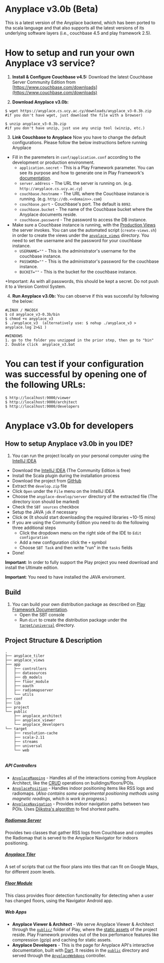 # Anyplace v3.0b (Beta)
This is a latest version of the Anyplace backend, which has been ported to tha scala language and that also supports all the latest versions of its underlying software layers (i.e., couchbase 4.5 and play framework 2.5).

# How to setup and run your own Anyplace v3 service?

  1. **Install & Configure Couchbase v4.5:** Download the latest Couchbase Server Community Edition from [https://www.couchbase.com/downloads](https://www.couchbase.com/downloads)  
  
  2. **Download Anyplace v3.0b:**
 
    $ wget https://anyplace.cs.ucy.ac.cy/downloads/anyplace_v3-0.3b.zip  
    #if you don't have wget, just download the file with a browser)
    
    $ unzip anyplace_v3-0.3b.zip
    #if you don't have unzip, just use any unzip tool (winzip, etc.)

  3. **Link Couchbase to Anyplace**
    Now you have to change the default configurations. Please follow the below instructions before running Anyplace
  
+ Fill in the paremeters in `conf/application.conf` according to the development or production environment.
    * `application.secret` - This is a Play Framework parameter. You can see its purpose and how to generate one in Play Framework's [documentation](https://www.playframework.com/documentation/2.5.x/ApplicationSecret).
    * `server.address` - The URL the server is running on. (e.g. `http://anyplace.cs.ucy.ac.cy`)
    * `couchbase.hostname` - The URL where the Couchbase instance is running. (e.g. `http://db.<<domain>>.com`)
    * `couchbase.port` - Couchbase's port. The default is `8092`.
    * `couchbase.bucket` - The name of the Couchbase bucket where the Anyplace documents reside.
    * `couchbase.password` - The password to access the DB instance.
+ Make sure a Couchbase instance is running, with the [Production Views](https://developer.couchbase.com/documentation/server/4.6/introduction/whats-new.html) the server invokes.
You can use the automated script (`create-views.sh`) in order to create the views under the [`anyplace_views`](anyplace_views) directory.
You need to set the username and the password for your couchbase instance.  
    * `USERNAME=""` - This is the administrator's username for the couchbase instance.
    * `PASSWORD=""` - This is the administrator's password for the couchbase instance.
    * `BUCKET=""` - This is the bucket for the couchbase instance.

+Important: As with all passwords, this should be kept a secret. Do not push it to a Version Control System.
  

  4. **Run Anyplace v3.0b:**
  You can observe if this was succesful by following the below:
   
    #LINUX / MACOSX
    $ cd anyplace_v3-0.3b/bin
    $ chmod +x anyplace_v3
    $ ./anyplace_v3  (alternatively use: $ nohup ./anyplace_v3 > anyplace.log 2>&1 )
    
    #WINDOWS
    1. go to the folder you unzipped in the prior step, then go to "bin" 
    2. Double click  anyplace_v3.bat
    
    
  # You can test if your configuration was successful by opening one of the following URLs:
   
    $ http://localhost:9000/viewer
    $ http://localhost:9000/architect
    $ http://localhost:9000/developers
    
# Anyplace v3.0b for developers

## How to setup Anyplace v3.0b in you IDE?
1. You can run the project locally on your personal computer using the [IntelliJ IDEA](https://www.jetbrains.com/idea/download/)
+ Download the  [IntelliJ IDEA](https://www.jetbrains.com/idea/download/) (The Community Edition is free)
+ Install the Scala plugin during the installation process
+ Download the project from [GitHub](https://github.com/dmsl/anyplace/archive/develop.zip)
+ Extract the `develop.zip` file
+ Click `Open` under the `File` menu on the IntelliJ IDEA
+ Choose the `anyplace-develop/server` directory of the extracted file (The directory icon should be marked)
+ Check the `SBT sources` checkbox
+ Setup the JAVA `jdk` if necessary
+ Click `OK` (It should start downloading the required libraries ~10-15 mins)  
+ If you are using the Community Edition you need to do the following three additional steps
    * Click the dropdown menu on the right side of the IDE to `Edit configuration`
    * Add a new configuration click the `+` symbol
    * Choose `SBT Task` and then write "run" in the `tasks` fields
+ Done!

**Important**: In order to fully support the Play project you need download and install the Ultimate edition.


**Important**: You need to have installed the JAVA enviroment.

## Build
1. You can build your own distribution package as described on [Play Framework Documentation](https://www.playframework.com/documentation/2.5.x/Deploying).
    * Open the SBT console
    * Run `dist` to create the distribution package under the [`target/universal`](target/universal) directory.
    
## Project Structure & Description  
```
.
├── anyplace_tiler
├── anyplace_views
├── app
│   ├── controllers
│   ├── datasources
│   ├── db_models
│   ├── floor_module
│   ├── oauth
│   ├── radiomapserver
│   └── utils
├── conf
├── lib
├── project
└── public
    ├── anyplace_architect
    ├── anyplace_viewer
    └── anyplace_developers
└── target
    ├── resolution-cache
    ├── scala-2.11
    ├── streams
    ├── universal
    └── web


```

##### API Controllers
* [`AnyplaceMapping`](app/controllers/AnyplaceMapping.java) - Handles all of the interactions coming from Anyplace Architect, like the [CRUD](https://en.wikipedia.org/wiki/Create,_read,_update_and_delete) operations on buildings/floors/POIs. 
* [`AnyplacePosition`](app/controllers/AnyplacePosition.java) - Handles indoor positioning items like RSS logs and radiomaps. (_Also contains some experimental positioning methods using magnetic readings, which is work in progress._) 
* [`AnyplaceNavigation`](app/controllers/AnyplaceNavigation.java) - Provides indoor navigation paths between two POIs. Uses [Dijkstra's algorithm](https://en.wikipedia.org/wiki/Dijkstra%27s_algorithm) to find shortest paths.

##### [Radiomap Server](app/radiomapserver)  
Provides two classes that gather RSS logs from Couchbase and compiles the Radiomap that is served to the Anyplace Navigator for indoors positioning.

##### [Anyplace Tiler](anyplace_tiler)  
A set of scripts that cut the floor plans into tiles that can fit on Google Maps, for different zoom levels.

##### [Floor Module](app/floor_module)
This class provides floor detection functionality for detecting when a user has changed floors, using the Navigator Android app.

##### Web Apps
* **Anyplace Viewer & Architect** - We serve Anyplace Viewer & Architect through the [`public/`](public) folder of Play, where the [static assets](https://www.playframework.com/documentation/2.2.x/Assets) of the project reside. Play Framework provides out of the box perfomance features like compression (gzip) and caching for static assets.
* **Anyplace Developers** - This is the page for Anyplace API's interactive documentation, built with [Dart](https://www.dartlang.org/). It resides in the [`public`](public) directory and served through the [`AnyplaceWebApps`](app/controllers/AnyplaceWebApps.java) controller.
